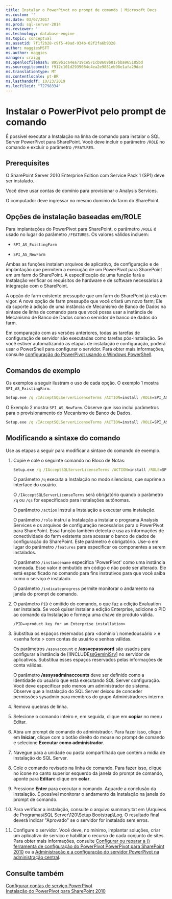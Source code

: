 ```yaml
---
title: Instalar o PowerPivot no prompt de comando | Microsoft Docs
ms.custom: ''
ms.date: 03/07/2017
ms.prod: sql-server-2014
ms.reviewer: ''
ms.technology: database-engine
ms.topic: conceptual
ms.assetid: 7f1f2b28-c9f5-49ad-934b-02f2fa6b9328
author: maggiesMSFT
ms.author: maggies
manager: craigg
ms.openlocfilehash: 8959b1ca4ea719ce571cb8609b817bba965185bd
ms.sourcegitcommit: f912c101d2939084c4ea2e9881eb98e1afa29dad
ms.translationtype: MT
ms.contentlocale: pt-BR
ms.lasthandoff: 10/23/2019
ms.locfileid: "72798334"
---
```

# <a name="install-powerpivot-from-the-command-prompt"></a>Instalar o PowerPivot pelo prompt de comando
  É possível executar a Instalação na linha de comando para instalar o SQL Server PowerPivot para SharePoint. Você deve incluir o parâmetro `/ROLE` no comando e excluir o parâmetro `/FEATURES`.  
  
## <a name="prerequisites"></a>Prerequisites  
 O SharePoint Server 2010 Enterprise Edition com Service Pack 1 (SP1) deve ser instalado.  
  
 Você deve usar contas de domínio para provisionar o Analysis Services.  
  
 O computador deve ingressar no mesmo domínio do farm do SharePoint.  
  
##  <a name="Commands"></a>Opções de instalação baseadas em/ROLE  
 Para implantações do PowerPivot para SharePoint, o parâmetro `/ROLE` é usado no lugar do parâmetro `/FEATURES`. Os valores válidos incluem:  
  
-   `SPI_AS_ExistingFarm`  
  
-   `SPI_AS_NewFarm`  
  
 Ambas as funções instalam arquivos de aplicativo, de configuração e de implantação que permitem a execução de um PowerPivot para SharePoint em um farm do SharePoint. A especificação de uma função fará a Instalação verificar os requisitos de hardware e de software necessários à integração com o SharePoint.  
  
 A opção de farm existente pressupõe que um farm do SharePoint já está em vigor. A nova opção de farm pressupõe que você criará um novo farm; Ele dá suporte à adição de uma instância de Mecanismo de Banco de Dados na sintaxe de linha de comando para que você possa usar a instância de Mecanismo de Banco de Dados como o servidor de banco de dados do farm.  
  
 Em comparação com as versões anteriores, todas as tarefas de configuração de servidor são executadas como tarefas pós-instalação. Se você estiver automatizando as etapas de instalação e configuração, poderá usar o PowerShell para configurar o servidor. Para obter mais informações, consulte [configuração do PowerPivot usando o Windows PowerShell](https://docs.microsoft.com/analysis-services/power-pivot-sharepoint/power-pivot-configuration-using-windows-powershell).  
  
## <a name="example-commands"></a>Comandos de exemplo  
 Os exemplos a seguir ilustram o uso de cada opção. O exemplo 1 mostra `SPI_AS_ExistingFarm`.  
  
```cmd
Setup.exe /q /IAcceptSQLServerLicenseTerms /ACTION=install /ROLE=SPI_AS_ExistingFarm /INSTANCENAME=PowerPivot /INDICATEPROGRESS/ASSVCACCOUNT=<DomainName\UserName> /ASSVCPASSWORD=<StrongPassword> /ASSYSADMINACCOUNTS=<DomainName\UserName>   
```  
  
 O Exemplo 2 mostra `SPI_AS_NewFarm`. Observe que isso inclui parâmetros para o provisionamento do Mecanismo de Banco de Dados.  
  
```cmd
Setup.exe /q /IAcceptSQLServerLicenseTerms /ACTION=install /ROLE=SPI_AS_NewFarm /INSTANCENAME=PowerPivot /INDICATEPROGRESS/SQLSVCACCOUNT=<DomainName\UserName> /SQLSVCPASSWORD=<StrongPassword> /SQLSYSADMINACCOUNTS=<DomainName\UserName> /AGTSVCACCOUNT=<DomainName\UserName> /AGTSVCPASSWORD=<StrongPassword> /ASSVCACCOUNT=<DomainName\UserName> /ASSVCPASSWORD=<StrongPassword> /ASSYSADMINACCOUNTS=<DomainName\UserName>   
```  
  
##  <a name="Join"></a>Modificando a sintaxe do comando  
 Use as etapas a seguir para modificar a sintaxe do comando de exemplo.  
  
1.  Copie e cole o seguinte comando no Bloco de Notas:  
  
    ```cmd
    Setup.exe /q /IAcceptSQLServerLicenseTerms /ACTION=install /ROLE=SPI_AS_ExistingFarm /INSTANCENAME=PowerPivot /INDICATEPROGRESS/ASSVCACCOUNT=<DomainName\UserName> /ASSVCPASSWORD=<StrongPassword> /ASSYSADMINACCOUNTS=<DomainName\UserName>   
    ```  
  
     O parâmetro `/q` executa a Instalação no modo silencioso, que suprime a interface do usuário.  
  
     O `/IAcceptSQLServerLicenseTerms` será obrigatório quando o parâmetro `/q` ou `/qs` for especificado para instalações autônomas.  
  
     O parâmetro `/action` instrui a Instalação a executar uma instalação.  
  
     O parâmetro `/role` instrui a Instalação a instalar o programa Analysis Services e os arquivos de configuração necessários para o PowerPivot para SharePoint. Essa função também detecta e usa as informações de conectividade do farm existente para acessar o banco de dados de configuração do SharePoint. Este parâmetro é obrigatório. Use-o em lugar do parâmetro `/features` para especificar os componentes a serem instalados.  
  
     O parâmetro `/instancename` especifica 'PowerPivot' como uma instância nomeada. Esse valor é embutido em código e não pode ser alterado. Ele está especificado no comando para fins instrutivos para que você saiba como o serviço é instalado.  
  
     O parâmetro `/indicateprogress` permite monitorar o andamento na janela do prompt de comando.  
  
2.  O parâmetro `PID` é omitido do comando, o que faz a edição Evaluation ser instalada. Se você quiser instalar a edição Enterprise, adicione o PID ao comando da Instalação e forneça uma chave de produto válida.  
  
    ```  
    /PID=<product key for an Enterprise installation>  
    ```  
  
3.  Substitua os espaços reservados para \<domínio \ nomedousuário > e \<senha forte > com contas de usuário e senhas válidas.  
  
     Os parâmetros `/assvaccount` e **/assvcpassword** são usados para configurar a instância de [!INCLUDE[ssGeminiSrv](../../includes/ssgeminisrv-md.md)] no servidor de aplicativos. Substitua esses espaços reservados pelas informações de conta válidas.  
  
     O parâmetro **/assysadminaccounts** deve ser definido como a identidade do usuário que está executando SQL Server configuração. Você deve especificar pelo menos um administrador de sistema. Observe que a Instalação do SQL Server deixou de conceder permissões sysadmin para membros do grupo Administradores interno.  
  
4.  Remova quebras de linha.  
  
5.  Selecione o comando inteiro e, em seguida, clique em **copiar** no menu Editar.  
  
6.  Abra um prompt de comando do administrador. Para fazer isso, clique em **Iniciar**, clique com o botão direito do mouse no prompt de comando e selecione **Executar como administrador**.  
  
7.  Navegue para a unidade ou pasta compartilhada que contém a mídia de instalação do SQL Server.  
  
8.  Cole o comando revisado na linha de comando. Para fazer isso, clique no ícone no canto superior esquerdo da janela do prompt de comando, aponte para **Editar**e clique em **colar**.  
  
9. Pressione **Enter** para executar o comando. Aguarde a conclusão da instalação. É possível monitorar o andamento da Instalação na janela do prompt de comando.  
  
10. Para verificar a instalação, consulte o arquivo summary.txt em \Arquivos de Programas\SQL Server\120\Setup Bootstrap\Log. O resultado final deverá indicar "Aprovado" se o servidor for instalado sem erros.  
  
11. Configure o servidor. Você deve, no mínimo, implantar soluções, criar um aplicativo de serviço e habilitar o recurso de cada conjunto de sites. Para obter mais informações, consulte [Configurar ou reparar a &#40;&#41; ferramenta de configuração do PowerPivot PowerPivot para SharePoint 2010](../../../2014/analysis-services/configure-repair-powerpivot-sharepoint-2010.md) ou a [Administração e a configuração do servidor PowerPivot na administração central](https://docs.microsoft.com/analysis-services/power-pivot-sharepoint/power-pivot-server-administration-and-configuration-in-central-administration).  
  
## <a name="see-also"></a>Consulte também  
 [Configurar contas de serviço PowerPivot](https://docs.microsoft.com/analysis-services/power-pivot-sharepoint/configure-power-pivot-service-accounts)   
 [Instalação do PowerPivot para SharePoint 2010](../../../2014/sql-server/install/powerpivot-for-sharepoint-2010-installation.md)  

